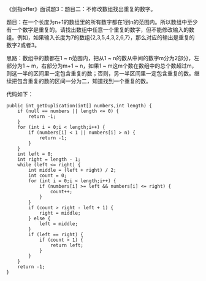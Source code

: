 《剑指offer》面试题3：题目二：不修改数组找出重复的数字。

 题目：在一个长度为n+1的数组里的所有数字都在1到n的范围内。所以数组中至少有一个数字是重复的。请找出数组中任意一个重复的数字，但不能修改输入的数组。例如，如果输入长度为7的数组{2,3,5,4,3,2,6,7}，那么对应的输出是重复的数字2或者3。

思路：数组中的数都在1 ~ n范围内，把从1 ~ n的数从中间的数字m分为2部分，左部分为1 ~ m，右部分为m+1 ~ n，如果1 ~ m这m个数在数组中的总个数超过m，则这一半的区间里一定包含重复的数；否则，另一半区间里一定包含重复的数。继续把包含重复的数的区间一分为二，知道找到一个重复的数。

代码如下：
```
public int getDuplication(int[] numbers,int length) {
    if (null == numbers || length <= 0) {
        return -1;
    }
    for (int i = 0;i < length;i++) {
        if (numbers[i] < 1 || numbers[i] > n) {
            return -1;
        }
    }
    int left = 0;
    int right = length - 1;
    while (left <= right) {
        int middle = (left + right) / 2;
        int count = 0;
        for (int i = 0;i < length;i++) {
            if (numbers[i] >= left && numbers[i] <= right) {
                count++;
            }
        }
        if (count > right - left + 1) {
            right = middle;
        } else {
            left = middle;
        }
        if (left == right) {
            if (count > 1) {
                return left;
            }
        }
    }
    return -1;
}
```
